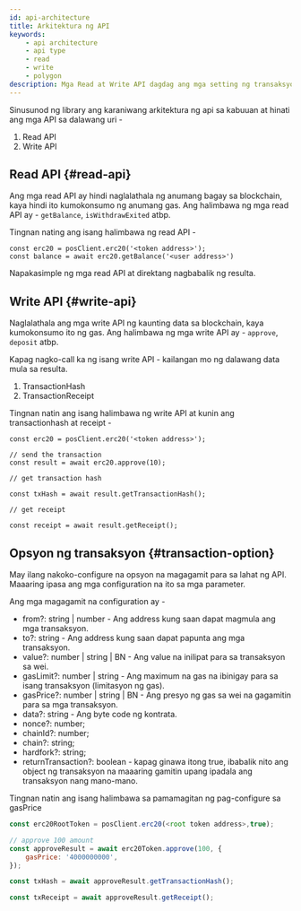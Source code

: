 ```yaml
---
id: api-architecture
title: Arkitektura ng API
keywords:
    - api architecture
    - api type
    - read
    - write
    - polygon
description: Mga Read at Write API dagdag ang mga setting ng transaksyon.
---
```


Sinusunod ng library ang karaniwang arkitektura ng api sa kabuuan at hinati ang mga API sa dalawang uri -

1. Read API
2. Write API

## Read API {#read-api}

Ang mga read API ay hindi naglalathala ng anumang bagay sa blockchain, kaya hindi ito kumokonsumo ng anumang gas. Ang halimbawa ng mga read API ay - `getBalance`, `isWithdrawExited` atbp.

Tingnan nating ang isang halimbawa ng read API -

```
const erc20 = posClient.erc20('<token address>');
const balance = await erc20.getBalance('<user address>')
```

Napakasimple ng mga read API at direktang nagbabalik ng resulta.

## Write API {#write-api}

Naglalathala ang mga write API ng kaunting data sa blockchain, kaya kumokonsumo ito ng gas. Ang halimbawa ng mga write API ay - `approve`, `deposit` atbp.

Kapag nagko-call ka ng isang write API - kailangan mo ng dalawang data mula sa resulta.

1. TransactionHash
2. TransactionReceipt

Tingnan natin ang isang halimbawa ng write API at kunin ang transactionhash at receipt -

```
const erc20 = posClient.erc20('<token address>');

// send the transaction
const result = await erc20.approve(10);

// get transaction hash

const txHash = await result.getTransactionHash();

// get receipt

const receipt = await result.getReceipt();

```

## Opsyon ng transaksyon {#transaction-option}

May ilang nakoko-configure na opsyon na magagamit para sa lahat ng API. Maaaring ipasa ang mga configuration na ito sa mga parameter.

Ang mga magagamit na configuration ay -

- from?: string | number - Ang address kung saan dapat magmula ang mga transaksyon.
- to?: string - Ang address kung saan dapat papunta ang mga transaksyon.
- value?: number | string | BN - Ang value na inilipat para sa transaksyon sa wei.
- gasLimit?: number | string - Ang maximum na gas na ibinigay para sa isang transaksyon (limitasyon ng gas).
- gasPrice?: number | string | BN - Ang presyo ng gas sa wei na gagamitin para sa mga transaksyon.
- data?: string - Ang byte code ng kontrata.
- nonce?: number;
- chainId?: number;
- chain?: string;
- hardfork?: string;
- returnTransaction?: boolean - kapag ginawa itong true, ibabalik nito ang object ng transaksyon na maaaring gamitin upang ipadala ang transaksyon nang mano-mano.

Tingnan natin ang isang halimbawa sa pamamagitan ng pag-configure sa gasPrice

```js
const erc20RootToken = posClient.erc20(<root token address>,true);

// approve 100 amount
const approveResult = await erc20Token.approve(100, {
    gasPrice: '4000000000',
});

const txHash = await approveResult.getTransactionHash();

const txReceipt = await approveResult.getReceipt();

```
